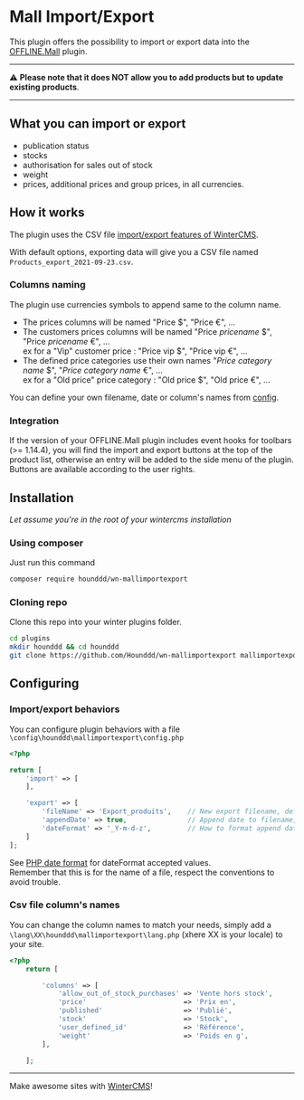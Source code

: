 # Mall Import/Export

This plugin offers the possibility to import or export data into the [OFFLINE.Mall](https://github.com/OFFLINE-GmbH/oc-mall-plugin) plugin.  

***
⚠ **Please note that it does NOT allow you to add products but to update existing products**.

***

## What you can import or export

 - publication status
 - stocks
 - authorisation for sales out of stock
 - weight
 - prices, additional prices and group prices, in all currencies.


## How it works
The plugin uses the CSV file [import/export features of WinterCMS](https://wintercms.com/docs/backend/import-export).

With default options, exporting data will give you a CSV file named `Products_export_2021-09-23.csv`.  

### Columns naming 
The plugin use currencies symbols to append same to the column name.
 - The prices columns will be named "Price $", "Price €", ... 
 - The customers prices columns will be named "Price *pricename* $", "Price *pricename* €", ... 
    <br />ex for a "Vip" customer price : "Price vip $", "Price vip €", ... 
 - The defined price categories use their own names "*Price category name* $", "*Price category name* €", ...
    <br />ex for a "Old price" price category : "Old price $", "Old price €", ... 

You can define your own filename, date or column's names from [config](#mallimportexportconfig).

### Integration
If the version of your OFFLINE.Mall plugin includes event hooks for toolbars (>= 1.14.4), you will find the import and export buttons at the top of the product list, otherwise an entry will be added to the side menu of the plugin.  
Buttons are available according to the user rights.

## Installation
*Let assume you're in the root of your wintercms installation*

### Using composer
Just run this command
```bash
composer require hounddd/wn-mallimportexport
```

### Cloning repo
Clone this repo into your winter plugins folder.

```bash
cd plugins
mkdir hounddd && cd hounddd
git clone https://github.com/Hounddd/wn-mallimportexport mallimportexport
```
## <a name="mallimportexportconfig"></a>Configuring
### Import/export behaviors
You can configure plugin behaviors with a file `\config\hounddd\mallimportexport\config.php`

```php
<?php

return [
    'import' => [
    ],

    'export' => [
        'fileName' => 'Export_produits',    // New export filename, default "Products_export"
        'appendDate' => true,               // Append date to filename, default true
        'dateFormat' => '_Y-m-d-z',         // How to format append date, default '_Y-m-d'
    ]
];
```
See [PHP date format](https://www.php.net/manual/datetime.format.php) for dateFormat accepted values.  
Remember that this is for the name of a file, respect the conventions to avoid trouble.

### Csv file column's names
You can change the column names to match your needs, simply add a `\lang\XX\hounddd\mallimportexport\lang.php` (xhere XX is your locale) to your site.
```php
<?php
    return [

        'columns' => [
            'allow_out_of_stock_purchases' => 'Vente hors stock',
            'price'                        => 'Prix en',
            'published'                    => 'Publié',
            'stock'                        => 'Stock',
            'user_defined_id'              => 'Référence',
            'weight'                       => 'Poids en g',
        ],

    ];

```

***
Make awesome sites with [WinterCMS](https://wintercms.com)!